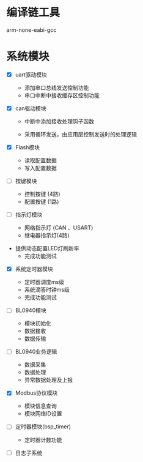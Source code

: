 <!--

 * @Author: your name
 * @Date: 2020-09-17 16:28:33
 * @LastEditTime: 2020-09-19 11:09:47
 * @LastEditors: Please set LastEditors
 * @Description: In User Settings Edit
 * @FilePath: \Demo_Std_Project\doc\README.md
-->
# 编译链工具

arm-none-eabi-gcc

# 系统模块

- [x] uart驱动模块
    * 添加串口总线发送控制功能
    * 串口中断中接收缓存区控制功能
    
- [x] can驱动模块

    * 中断中添加接收处理钩子函数

    * 采用循环发送，由应用层控制发送时的处理逻辑

- [x] Flash模块
    * 读取配置数据
    * 写入配置数据
    
- [ ] 按键模块
    * 控制按键 (4路)                                 
    * 配置按键 (1路)   
    
- [ ] 指示灯模块
    * 网络指示灯 (CAN 、USART)
    * 继电器指示灯(4路)
* 提供动态配置LED灯刷新率
    * 完成功能测试
    
- [x] 系统定时器模块

    * 定时器调度ms级
    * 系统滴答时钟ms级
    * 完成功能测试

- [ ] BL0940模块

    * 模块初始化
    * 数据接收
    * 数据传输

- [ ] BL0940业务逻辑

    * 数据采集
    * 数据处理
    * 异常数据处理及上报

    
    
- [x] Modbus协议模块

    * 模块信息查询
    * 模块网络ID设置

- [ ] 定时器模块(bsp_timer)

    * 定时器计数功能
    
- [ ] 日志子系统